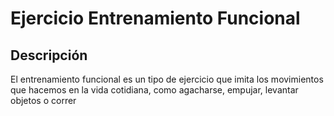 # Ejercicio Entrenamiento Funcional
## Descripción
El entrenamiento funcional es un tipo de ejercicio que imita los movimientos que hacemos en la vida cotidiana, como agacharse, empujar, levantar objetos o correr

